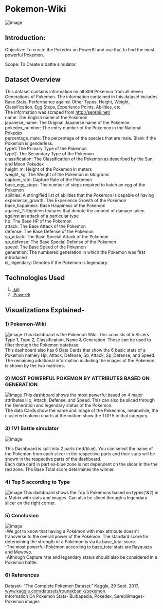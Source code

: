 # Pokemon-Wiki
![image](https://github.com/SiddharthaKandpal/pokemon/assets/78250442/f473cf3c-07ed-4084-9a8a-34e3bdec06bd)

## Introduction:
Objective: To create the Pokedex on PowerBI and use that to find the most powerful Pokemon.  

Scope: To Create a battle simulator.
## Dataset Overview
This dataset contains information on all 809 Pokemon from all Seven Generations of Pokemon. The information contained in this dataset includes Base Stats, Performance against Other Types, Height, Weight, Classification, Egg Steps, Experience Points, Abilities, etc.  
The information was scraped from http://serebii.net/  
name: The English name of the Pokemon  
japanese_name: The Original Japanese name of the Pokemon  
pokedex_number: The entry number of the Pokemon in the National Pokedex  
percentage_male: The percentage of the species that are male. Blank if the Pokemon is genderless.  
type1: The Primary Type of the Pokemon  
type2: The Secondary Type of the Pokemon  
classification: The Classification of the Pokemon as described by the Sun and Moon Pokedex  
height_m: Height of the Pokemon in meters  
weight_kg: The Weight of the Pokemon in kilograms  
capture_rate: Capture Rate of the Pokemon  
base_egg_steps: The number of steps required to hatch an egg of the Pokemon  
abilities: A stringified list of abilities that the Pokemon is capable of having  
experience_growth: The Experience Growth of the Pokemon  
base_happiness: Base Happiness of the Pokemon  
against_?: Eighteen features that denote the amount of damage taken against an attack of a particular type  
hp: The Base HP of the Pokemon  
attack: The Base Attack of the Pokemon  
defense: The Base Defense of the Pokemon  
sp_attack: The Base Special Attack of the Pokemon  
sp_defense: The Base Special Defense of the Pokemon  
speed: The Base Speed of the Pokemon  
generation: The numbered generation in which the Pokemon was first introduced  
is_legendary: Denotes if the Pokemon is legendary.

## Technologies Used  
1) [.sql](https://www.microsoft.com/en-ca/sql-server/sql-server-downloads)
2) [.PowerBi](https://powerbi.microsoft.com/en-us/downloads/)

## Visualizations Explained-
### 1) Pokemon-Wiki
![image](https://github.com/SiddharthaKandpal/pokemon/assets/78250442/4417b95f-94da-447f-9e19-b21e389826b4)
This dashboard is the Pokemon Wiki. This consists of 5 Slicers Type 1, Type 2, Classification, Name & Generation. These can be used to filter through the Pokemon database.  
This dashboard also has 6 Data Cards that show the 6 basic stats of a Pokemon namely Hp, Attack, Defense, Sp_Attack, Sp_Defense, and Speed. The remaining additional information including the images of the Pokemon is shown by the two matrices.

### 2)  MOST POWERFUL POKEMON BY ATTRIBUTES BASED ON GENERATION
![image](https://github.com/SiddharthaKandpal/pokemon/assets/78250442/b3d6c1d4-dab1-4f50-8b8e-cbeef53ce855)
This dashboard shows the most powerful based on 4 major attributes Hp, Attack, Defense, and Speed. This can also be sliced through the Generation and legendary status of the Pokemon.  
The data Cards show the name and image of the Pokeomns, meanwhile, the clustered column charts at the bottom show the TOP 5 in that category.

### 3)  1V1 Battle simulator
![image](https://github.com/SiddharthaKandpal/pokemon/assets/78250442/6b33e20d-9a46-4823-89b3-92185ebf16c4)

This Dashboard is split into 2 parts (red/blue). You can select the name of the Pokemon from each slicer in the respective parts and their stats will be shown in the respective parts of the dashboard.  
Each data card in part ex-blue zone is not dependent on the slicer in the the red zone. The Base Total score determines the winner.

### 4)  Top 5 according to Type
![image](https://github.com/SiddharthaKandpal/pokemon/assets/78250442/edcd3b4a-b6ad-469d-8647-ea6db3f114b8)
This dashboard shows the Top 5 Pokemons based on types(1&2) in a Matrix with stats and images. Can also be sliced through a legendary slicer on the right corner. 

### 5)  Conclusion
![image](https://github.com/SiddharthaKandpal/pokemon/assets/78250442/aa02e4a4-e59a-4780-85c6-22f4de500deb)  
-We got to know that having a Pokémon with max attribute doesn't transverse to the overall power of the Pokémon. The standard score for determining the strength of a Pokémon is via its base_total score.  
-The most powerful Pokémon according to base_total stats are Rayquaza and Mewtwo.  
-Although Capture rate and legendary status should also be considered in a Pokemon battle. 

### 6) References
Dataset- “The Complete Pokemon Dataset.” Kaggle, 29 Sept. 2017, www.kaggle.com/datasets/rounakbanik/pokemon.  
Information On Pokemon Stats- Bulbapedia, Pokedex, SerebiiImages-  Pokemon images













